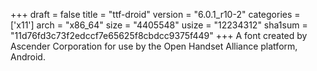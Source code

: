+++
draft = false
title = "ttf-droid"
version = "6.0.1_r10-2"
categories = ['x11']
arch = "x86_64"
size = "4405548"
usize = "12234312"
sha1sum = "11d76fd3c73f2edccf7e65625f8cbdcc9375f449"
+++
A font created by Ascender Corporation for use by the Open Handset Alliance platform, Android.